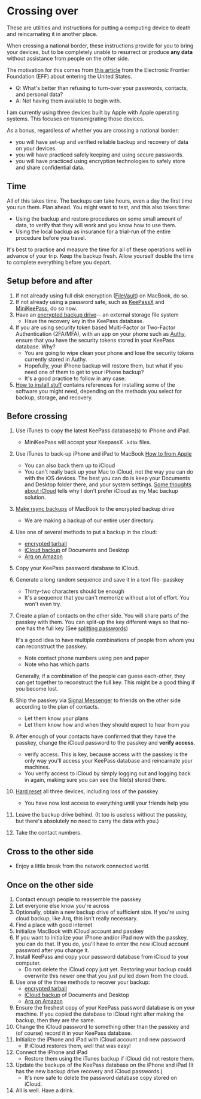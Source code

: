 ---
---
# Crossing over
These are utilities and instructions for putting a computing device to death and
reincarnating it in another place.

When crossing a national border, these instructions provide for you to
bring your devices, but to be completely unable to resurrect or produce
**any data** without assistance from people on the other side.

The motivation for this comes from
[this article](https://ssd.eff.org/en/module/things-consider-when-crossing-us-border)
from the Electronic Frontier Foundation (EFF) about entering the United States.

* Q: What's better than refusing to turn-over your passwords, contacts,
  and personal data?
* A: Not having them available to begin with.

I am currently using three devices built by Apple with Apple operating systems.
This focuses on transmigrating those devices.

As a bonus, regardless of whether you are crossing a national border:
* you will have set-up and verified reliable backup and recovery
  of data on your devices.
* you will have practiced safely keeping and using secure passwords.
* you will have practiced using encryption technologies to safely store
  and share confidential data.

## Time
All of this takes time.  The backups can take hours, even a day the first
time you run them. Plan ahead.
You might want to test, and this also takes time:
* Using the backup and restore procedures on some small amount of data,
    to verify that they will work and you know how to use them.
* Using the local backup as insurance for a trial-run of the entire
    procedure before you travel.

It's best to practice and measure the time for all of these operations well
in advance of your trip.  Keep the backup fresh.
Allow yourself double the time to complete everything before you depart.

## Setup before and after
1. If not already using full disk encryption
    ([FileVault](https://support.apple.com/en-us/HT204837)) on MacBook, do so.
1. If not already using a password safe, such as
    [KeePassX](https://www.keepassx.org/) and
[MiniKeePass](https://itunes.apple.com/us/app/minikeepass-secure-password-manager/id451661808),
    do so now.
1. Have an [encrypted backup drive](encrypt)-- an external storage file system
    * Have the recovery key in the KeePass database.
1. If you are using security token based Multi-Factor or
    Two-Factor Authentication (2FA/MFA), with an app on your phone
    such as
    [Authy](https://itunes.apple.com/us/app/authy/id494168017),
    ensure that you have the security
    tokens stored in your KeePass database.  Why?
    * You are going to wipe clean your phone and lose the security tokens
        currently stored in Authy.
    * Hopefully, your iPhone backup will restore them, but what if you
        need one of them to get to your iPhone backup?
    * It's a good practice to follow in any case.
1. [How to install stuff](install) contains references for installing
   some of the software you might need, depending on the methods you
   select for backup, storage, and recovery.

## Before crossing
1. Use iTunes to copy the latest KeePass database(s) to iPhone and iPad.
    * MiniKeePass will accept your KeepassX `.kdbx` files.
1. Use iTunes to back-up iPhone and iPad to MacBook
   [How to from Apple](https://support.apple.com/en-us/HT203977)
   * You can also back them up to iCloud
   * You can't really back up your Mac to iCloud, not the way you can
     do with the iOS devices.  The best you can do is keep your Documents
     and Desktop folder there, and your system settings.
     [Some thoughts about iCloud](icloud) tells why I don't prefer
     iCloud as my Mac backup solution.
1. [Make rsync backups](rsync#backup) of MacBook to the encrypted backup drive
   * We are making a backup of our entire user directory.
1. Use one of several methods to put a backup in the cloud:
    * [encrypted tarball](tarball)
    * [iCloud backup](icloud) of Documents and Desktop
    * [Arq on Amazon](arq)
1. Copy your KeePass password database to iCloud.
1. Generate a long random sequence and save it in a text file- passkey
    * Thirty-two characters should be enough
    * It's a sequence that you can't memorize without a lot of effort.
      You won't even try.
1. Create a plan of contacts on the other side.
    You will share parts of the passkey with them.
    You can split-up the key different ways so that
    no-one has the full key (See [splitting passwords](splits))

    It's a good idea to have multiple combinations of people from
    whom you can reconstruct the passkey.
    * Note contact phone numbers using pen and paper
    * Note who has which parts

    Generally, if a combination of the people can guess each-other, they can get
    together to reconstruct the full key.  This might be a good thing if
    you become lost.
1. Ship the passkey via
    [Signal Messenger](https://whispersystems.org/)
    to friends on the other side according to the plan of contacts.
    * Let them know your plans
    * Let them know how and when they should expect to hear from you
1. After enough of your contacts have confirmed that they have the passkey,
    change the iCloud password to the passkey and **verify access**.
    * verify access. This is key, because access with the passkey is the only
    way you'll access your KeePass database and reincarnate your machines.
    * You verify access to iCloud by simply logging out and logging back
    in again, making sure you can see the file(s) stored there.
1. [Hard reset](reset) all three devices, including loss of the passkey
    * You have now lost access to everything until your friends help you
1. Leave the backup drive behind. (It too is useless without the passkey,
    but there's absolutely no need to carry the data with you.)
1. Take the contact numbers.

## Cross to the other side
* Enjoy a little break from the network connected world.

## Once on the other side
1. Contact enough people to reassemble the passkey
1. Let everyone else know you're across
1. Optionally, obtain a new backup drive of sufficient size.
   If you're using cloud backup, like Arq, this isn't really necessary.
1. Find a place with good internet
1. Initialize MacBook with iCloud account and passkey
1. If you want to initialize your iPhone and/or iPad now with the passkey,
   you can do that.  If you do, you'll have to enter the new iCloud account
   password after you change it.
1. Install KeePass and copy your password database from iCloud to your computer.
    * Do not delete the iCloud copy just yet.
      Restoring your backup could overwrite
      this newer one that you just pulled down from the cloud.
1. Use one of the three methods to recover your backup:
    * [encrypted tarball](tarball)
    * [iCloud backup](icloud) of Documents and Desktop
    * [Arq on Amazon](arq)
1. Ensure the freshest copy of your KeePass password database is on your
   machine.  If you copied the database to iCloud right after making the
   backup, then they are the same.
1. Change the iCloud password to something other than the passkey and
   (of course) record it in your KeePass database.
1. Initialize the iPhone and iPad with iCloud account and new password
    * If iCloud restores them, well that was easy!
1. Connect the iPhone and iPad
    * Restore them using the iTunes backup if iCloud did not restore them.
1. Update the backups of the KeePass database on the iPhone and iPad
    (It has the new backup drive recovery and iCloud passwords.)
    * It's now safe to delete the password database copy stored on iCloud.
1. All is well. Have a drink.
